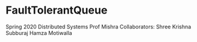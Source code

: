 # FaultTolerantQueue
Spring 2020 Distributed Systems Prof Mishra
Collaborators:
Shree Krishna Subburaj
Hamza Motiwalla
